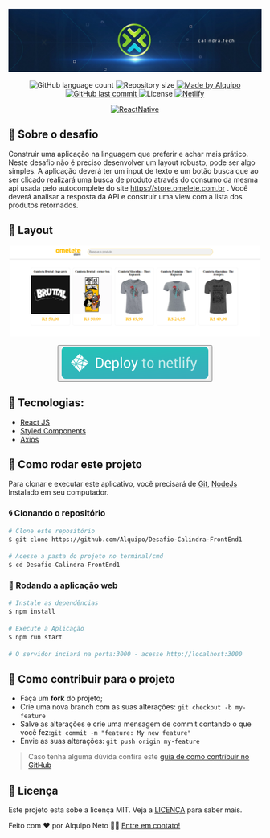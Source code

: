 <p align="center">
    <img alt="GitHub" src=".github/banner.jpeg" />
</p>

<p align="center">
    
<img alt="GitHub language count" src="https://img.shields.io/github/languages/count/Alquipo/Desafio-Calindra-FrontEnd1">

<img alt="Repository size" src="https://img.shields.io/github/repo-size/Alquipo/Desafio-Calindra-FrontEnd1">

<a href="https://www.linkedin.com/in/alquiponeto/">
    <img alt="Made by Alquipo" src="https://img.shields.io/badge/made%20by-AlquipoNeto-blue">
</a>

<a href="https://github.com/Alquipo/Desafio-Calindra-FrontEnd1/commits/master">
    <img alt="GitHub last commit" src="https://img.shields.io/github/last-commit/Alquipo/Desafio-Calindra-FrontEnd1?color=blue">
</a>

<img alt="License" src="https://img.shields.io/badge/license-MIT-brightgreen?color=blue">

<a href="https://app.netlify.com/sites/distracted-mahavira-883d26/deploys">
    <img alt="Netlify" src="https://api.netlify.com/api/v1/badges/1dc338aa-4a1c-4c73-9713-74f85ff8ef5b/deploy-status">
</a>

<p align="center">

  <a target="_blank" href="https://reactjs.org/">
    <img alt="ReactNative" src="https://img.shields.io/static/v1?color=blue&label=React&message=JS&?style=plastic&logo=React">
  </a>
</p>

## 🚀 Sobre o desafio

Construir uma aplicação na linguagem que preferir e achar mais prático. Neste desafio não
é preciso desenvolver um layout robusto, pode ser algo simples. A aplicação deverá ter um input de
texto e um botão busca que ao ser clicado realizará uma busca de produto através do consumo da
mesma api usada pelo autocomplete do site https://store.omelete.com.br . Você deverá analisar a
resposta da API e construir uma view com a lista dos produtos retornados.

## 🎨 Layout

<p align="center">

  <img  alt="Original" title="Discord" src=".github/layout.png"  width="500"/>
  
</p>

<div align="center">

<button><a target="_blank" href="https://calindra-front1.alquipo.dev/"><img alt="Demo" src=".github/netlify.svg" ></img></a></button>

</div>

## 🔨 Tecnologias:

- [React JS][reactjs]
- [Styled Components](https://styled-components.com/)
- [Axios](https://github.com/axios/axios)

## 🚀 Como rodar este projeto

Para clonar e executar este aplicativo, você precisará de [Git](https://git-scm.com), [NodeJs][nodejs] Instalado em seu computador.

### 🌀 Clonando o repositório

```bash
# Clone este repositório
$ git clone https://github.com/Alquipo/Desafio-Calindra-FrontEnd1

# Acesse a pasta do projeto no terminal/cmd
$ cd Desafio-Calindra-FrontEnd1
```

### 🧭 Rodando a aplicação web

```bash
# Instale as dependências
$ npm install

# Execute a Aplicação
$ npm run start

# O servidor inciará na porta:3000 - acesse http://localhost:3000
```

## 🤔 Como contribuir para o projeto

- Faça um **fork** do projeto;
- Crie uma nova branch com as suas alterações: `git checkout -b my-feature`
- Salve as alterações e crie uma mensagem de commit contando o que você fez:`git commit -m "feature: My new feature"`
- Envie as suas alterações: `git push origin my-feature`

> Caso tenha alguma dúvida confira este [guia de como contribuir no GitHub](https://github.com/firstcontributions/first-contributions)

## 📝 Licença

Este projeto esta sobe a licença MIT. Veja a [LICENÇA][license] para saber mais.

Feito com ❤️ por Alquipo Neto 👋🏽 [Entre em contato!](https://www.linkedin.com/in/alquiponeto/)

[reactjs]: https://reactjs.org/
[nodejs]: https://nodejs.org/en/
[rs]: https://rocketseat.com.br
[license]: https://opensource.org/licenses/MIT
[desafio2]: https://github.com/Alquipo/GoStack12-desafio-02
[typescript]: https://www.typescriptlang.org/
